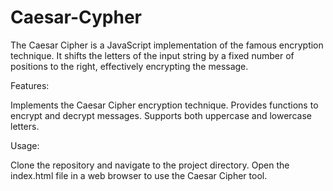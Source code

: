 # Caesar-Cypher
The Caesar Cipher is a JavaScript implementation of the famous encryption technique. It shifts the letters of the input string by a fixed number of positions to the right, effectively encrypting the message.

Features:

Implements the Caesar Cipher encryption technique.
Provides functions to encrypt and decrypt messages.
Supports both uppercase and lowercase letters.

Usage:

Clone the repository and navigate to the project directory.
Open the index.html file in a web browser to use the Caesar Cipher tool.
